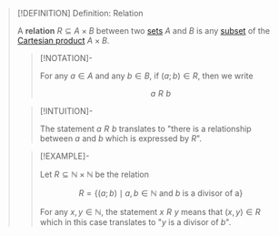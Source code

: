 >[!DEFINITION] Definition: Relation
>
>A **relation** $R \subseteq A \times B$ between two [sets](../Set.md) $A$ and $B$ is any [subset](../Subset.md) of the [Cartesian product](../Operations%20with%20Sets/Cartesian%20Product.md) $A\times B$.
>
>>[!NOTATION]-
>>
>>For any $a \in A$ and any $b \in B$, if $(a;b) \in R$, then we write
>>
>>$$
>>a\,\, R\,\, b
>>$$
>>
>
>>[!INTUITION]-
>>
>>The statement $a \,\, R\,\, b$ translates to "there is a relationship between $a$ and $b$ which is expressed by $R$".
>>
>
>>[!EXAMPLE]-
>>
>>Let $R \subseteq \mathbb{N} \times \mathbb{N}$ be the relation
>>
>>$$
>>R = \{(a;b)\mid a,b \in \mathbb{N} \text{ and } b \text{ is a divisor of a} \}
>>$$
>>
>>For any $x,y \in \mathbb{N}$, the statement $x\,\, R\,\, y$ means that $(x,y) \in R$ which in this case translates to "$y$ is a divisor of $b$".
>>
>